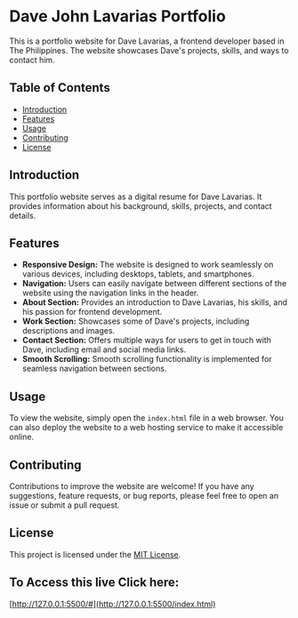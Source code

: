 # Dave John Lavarias Portfolio

This is a portfolio website for Dave Lavarias, a frontend developer based in The Philippines. The website showcases Dave's projects, skills, and ways to contact him.

## Table of Contents

- [Introduction](#introduction)
- [Features](#features)
- [Usage](#usage)
- [Contributing](#contributing)
- [License](#license)

## Introduction

This portfolio website serves as a digital resume for Dave Lavarias. It provides information about his background, skills, projects, and contact details.

## Features

- **Responsive Design:** The website is designed to work seamlessly on various devices, including desktops, tablets, and smartphones.
- **Navigation:** Users can easily navigate between different sections of the website using the navigation links in the header.
- **About Section:** Provides an introduction to Dave Lavarias, his skills, and his passion for frontend development.
- **Work Section:** Showcases some of Dave's projects, including descriptions and images.
- **Contact Section:** Offers multiple ways for users to get in touch with Dave, including email and social media links.
- **Smooth Scrolling:** Smooth scrolling functionality is implemented for seamless navigation between sections.

## Usage

To view the website, simply open the `index.html` file in a web browser. You can also deploy the website to a web hosting service to make it accessible online.

## Contributing

Contributions to improve the website are welcome! If you have any suggestions, feature requests, or bug reports, please feel free to open an issue or submit a pull request.

## License

This project is licensed under the [MIT License](LICENSE).

## To Access this live Click here:
[http://127.0.0.1:5500/#](http://127.0.0.1:5500/index.html)

